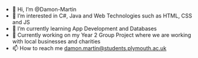 - 👋 Hi, I’m @Damon-Martin
- 👀 I’m interested in C#, Java and Web Technologies such as HTML, CSS and JS
- 🌱 I’m currently learning App Development and Databases
- 💞️ Currently working on my Year 2 Group Project where we are working with local businesses and charities
- 📫 How to reach me damon.martin@students.plymouth.ac.uk
